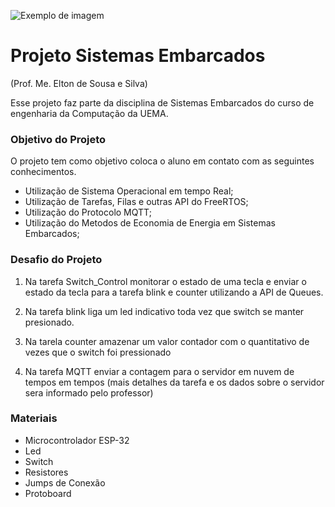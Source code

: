 
![Exemplo de imagem](https://www.uema.br/wp-content/uploads/2023/02/logo-uema-site.png)

# Projeto Sistemas Embarcados
(Prof. Me. Elton de Sousa e Silva)


Esse projeto faz parte da disciplina de Sistemas Embarcados do curso de engenharia da Computação da UEMA.

### Objetivo do Projeto

 O projeto tem como objetivo coloca o aluno em contato com as seguintes conhecimentos.

 * Utilização de Sistema Operacional em tempo Real;
 * Utilização de Tarefas, Filas e outras API do FreeRTOS;
 * Utilização do Protocolo MQTT;
 * Utilização do Metodos de Economia de Energia em Sistemas Embarcados;

 ### Desafio do Projeto

 1. Na tarefa Switch_Control monitorar o estado de uma tecla e enviar o estado da tecla para a tarefa blink e counter utilizando a API de Queues.

 1. Na tarefa blink liga um led indicativo toda vez que switch se manter presionado.

 1. Na tarela counter amazenar um valor contador com o quantitativo de vezes que o switch foi pressionado

 1. Na tarefa MQTT enviar a contagem para o servidor em nuvem de tempos em tempos (mais detalhes da tarefa e os dados sobre o servidor sera informado pelo professor) 

### Materiais

* Microcontrolador ESP-32 
* Led 
* Switch
* Resistores
* Jumps de Conexão
* Protoboard



